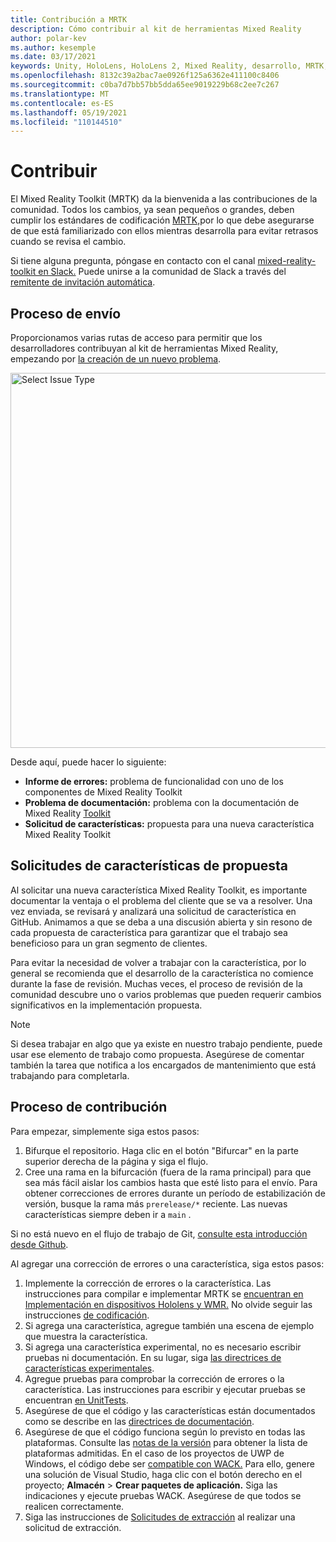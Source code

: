 ```yaml
---
title: Contribución a MRTK
description: Cómo contribuir al kit de herramientas Mixed Reality
author: polar-kev
ms.author: kesemple
ms.date: 03/17/2021
keywords: Unity, HoloLens, HoloLens 2, Mixed Reality, desarrollo, MRTK, informe de errores,
ms.openlocfilehash: 8132c39a2bac7ae0926f125a6362e411100c8406
ms.sourcegitcommit: c0ba7d7bb57bb5dda65ee9019229b68c2ee7c267
ms.translationtype: MT
ms.contentlocale: es-ES
ms.lasthandoff: 05/19/2021
ms.locfileid: "110144510"
---
```

# <a name="contributing"></a>Contribuir

El Mixed Reality Toolkit (MRTK) da la bienvenida a las contribuciones de la comunidad. Todos los cambios, ya sean pequeños o grandes, deben cumplir los estándares de codificación [MRTK,](coding-guidelines.md)por lo que debe asegurarse de que está familiarizado con ellos mientras desarrolla para evitar retrasos cuando se revisa el cambio.

Si tiene alguna pregunta, póngase en contacto con el canal [mixed-reality-toolkit en Slack.](https://holodevelopers.slack.com/messages/C2H4HT858)
Puede unirse a la comunidad de Slack a través del [remitente de invitación automática](https://holodevelopersslack.azurewebsites.net/).

## <a name="submission-process"></a>Proceso de envío

Proporcionamos varias rutas de acceso para permitir que los desarrolladores contribuyan al kit de herramientas Mixed Reality, empezando por [la creación de un nuevo problema](https://github.com/Microsoft/MixedRealityToolkit-Unity/issues/new/choose).

<img src="../features/images/contributing/SelectIssueType.png" width="600" alt="Select Issue Type">

Desde aquí, puede hacer lo siguiente:

- **Informe de errores:** problema de funcionalidad con uno de los componentes de Mixed Reality Toolkit
- **Problema de documentación:** problema con la documentación de Mixed Reality [Toolkit](https://microsoft.github.io/MixedRealityToolkit-Unity)
- **Solicitud de características:** propuesta para una nueva característica Mixed Reality Toolkit

## <a name="proposing-feature-requests"></a>Solicitudes de características de propuesta

Al solicitar una nueva característica Mixed Reality Toolkit, es importante documentar la ventaja o el problema del cliente que se va a resolver. Una vez enviada, se revisará y analizará una solicitud de característica en GitHub. Animamos a que se deba a una discusión abierta y sin resono de cada propuesta de característica para garantizar que el trabajo sea beneficioso para un gran segmento de clientes.

Para evitar la necesidad de volver a trabajar con la característica, por lo general se recomienda que el desarrollo de la característica no comience durante la fase de revisión. Muchas veces, el proceso de revisión de la comunidad descubre uno o varios problemas que pueden requerir cambios significativos en la implementación propuesta.

> [!NOTE]
> Si desea trabajar en algo que ya existe en nuestro trabajo pendiente, puede usar ese elemento de trabajo como propuesta. Asegúrese de comentar también la tarea que notifica a los encargados de mantenimiento que está trabajando para completarla.

## <a name="contribution-process"></a>Proceso de contribución

Para empezar, simplemente siga estos pasos:

1. Bifurque el repositorio. Haga clic en el botón "Bifurcar" en la parte superior derecha de la página y siga el flujo.
1. Cree una rama en la bifurcación (fuera de la rama principal) para que sea más fácil aislar los cambios hasta que esté listo para el envío. [](https://github.com/microsoft/mixedrealitytoolkit-unity/tree/main) Para obtener correcciones de errores durante un período de estabilización de versión, busque la rama más `prerelease/*` reciente. Las nuevas características siempre deben ir a `main` .

Si no está nuevo en el flujo de trabajo de Git, [consulte esta introducción desde Github](https://guides.github.com/activities/hello-world/).

Al agregar una corrección de errores o una característica, siga estos pasos:

1. Implemente la corrección de errores o la característica. Las instrucciones para compilar e implementar MRTK se [encuentran en Implementación en dispositivos Hololens y WMR.](../supported-devices/wmr-mrtk.md) No olvide seguir las instrucciones [de codificación](../contributing/coding-guidelines.md).
1. Si agrega una característica, agregue también una escena de ejemplo que muestra la característica.
1. Si agrega una característica experimental, no es necesario escribir pruebas ni documentación. En su lugar, siga [las directrices de características experimentales](../contributing/experimental-features.md).
1. Agregue pruebas para comprobar la corrección de errores o la característica. Las instrucciones para escribir y ejecutar pruebas se encuentran [en UnitTests](../contributing/unit-tests.md).
1. Asegúrese de que el código y las características están documentados como se describe en las [directrices de documentación](../contributing/documentation-guide.md).
1. Asegúrese de que el código funciona según lo previsto en todas las plataformas. Consulte las [notas de la versión](../release-notes/mrtk-26-release-notes.md) para obtener la lista de plataformas admitidas. En el caso de los proyectos de UWP de Windows, el código debe ser [compatible con WACK.](https://developer.microsoft.com/windows/develop/app-certification-kit) Para ello, genere una solución de Visual Studio, haga clic con el botón derecho en el proyecto; **Almacén**  >  **Crear paquetes de aplicación.** Siga las indicaciones y ejecute pruebas WACK. Asegúrese de que todos se realicen correctamente.
1. Siga las instrucciones de [Solicitudes de extracción](../contributing/pull-requests.md) al realizar una solicitud de extracción.
